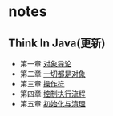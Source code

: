 # notes
## Think In Java(更新)
* 第一章 [对象导论](https://blog.csdn.net/qq_37866486/article/details/89339254)
* 第二章 [一切都是对象](https://blog.csdn.net/qq_37866486/article/details/89356190)
* 第三章 [操作符](https://blog.csdn.net/qq_37866486/article/details/89384930)
* 第四章 [控制执行流程](https://blog.csdn.net/qq_37866486/article/details/89457927)
* 第五章 [初始化与清理](https://blog.csdn.net/qq_37866486/article/details/89458726)
